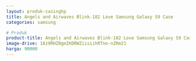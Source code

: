 ```yaml
---
layout: produk-casinghp
title: Angels and Airwaves Blink-182 Love Samsung Galaxy S9 Case
categories: samsung

# Produk
product-title: Angels and Airwaves Blink-182 Love Samsung Galaxy S9 Case
image-drive: 18z9RHZ0gmIKDRWZiisiihRTno-nZRm21
harga: 90000
---
```

